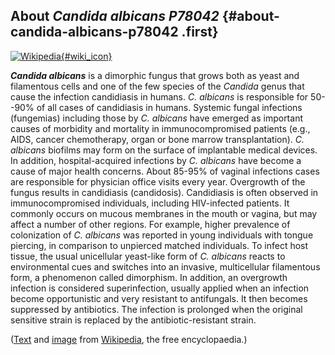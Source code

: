 About *Candida albicans P78042* {#about-candida-albicans-p78042 .first}
-------------------------------

[![Wikipedia](/img/wikipedia_logo_v2_en.png){#wiki_icon}](http://en.wikipedia.org/wiki/Candida_albicans)

***Candida albicans*** is a dimorphic fungus that grows both as yeast
and filamentous cells and one of the few species of the *Candida* genus
that cause the infection candidiasis in humans. *C. albicans* is
responsible for 50--90% of all cases of candidiasis in humans. Systemic
fungal infections (fungemias) including those by *C. albicans* have
emerged as important causes of morbidity and mortality in
immunocompromised patients (e.g., AIDS, cancer chemotherapy, organ or
bone marrow transplantation). *C. albicans* biofilms may form on the
surface of implantable medical devices. In addition, hospital-acquired
infections by *C. albicans* have become a cause of major health
concerns. About 85-95% of vaginal infections cases are responsible for
physician office visits every year. Overgrowth of the fungus results in
candidiasis (candidosis). Candidiasis is often observed in
immunocompromised individuals, including HIV-infected patients. It
commonly occurs on mucous membranes in the mouth or vagina, but may
affect a number of other regions. For example, higher prevalence of
colonization of *C. albicans* was reported in young individuals with
tongue piercing, in comparison to unpierced matched individuals. To
infect host tissue, the usual unicellular yeast-like form of *C.
albicans* reacts to environmental cues and switches into an invasive,
multicellular filamentous form, a phenomenon called dimorphism. In
addition, an overgrowth infection is considered superinfection, usually
applied when an infection become opportunistic and very resistant to
antifungals. It then becomes suppressed by antibiotics. The infection is
prolonged when the original sensitive strain is replaced by the
antibiotic-resistant strain.

([Text](http://en.wikipedia.org/wiki/Candida_albicans) and
[image](https://commons.wikimedia.org/wiki/File:Candida_albicans_2.jpg)
from [Wikipedia](http://en.wikipedia.org/), the free encyclopaedia.)

